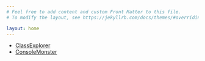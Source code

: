 ```yaml
---
# Feel free to add content and custom Front Matter to this file.
# To modify the layout, see https://jekyllrb.com/docs/themes/#overriding-theme-defaults

layout: home
---
```


* [ClassExplorer](ClassExplorer/index.md)
* [ConsoleMonster](ConsoleMonster/index.md)

